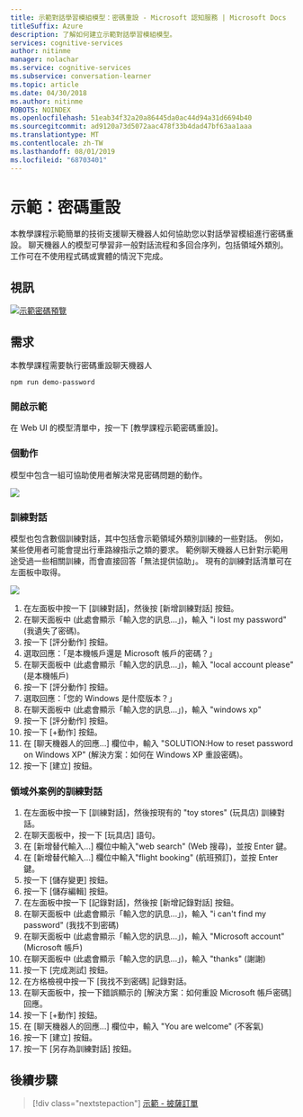 ```yaml
---
title: 示範對話學習模組模型：密碼重設 - Microsoft 認知服務 | Microsoft Docs
titleSuffix: Azure
description: 了解如何建立示範對話學習模組模型。
services: cognitive-services
author: nitinme
manager: nolachar
ms.service: cognitive-services
ms.subservice: conversation-learner
ms.topic: article
ms.date: 04/30/2018
ms.author: nitinme
ROBOTS: NOINDEX
ms.openlocfilehash: 51eab34f32a20a86445da0ac44d94a31d6694b40
ms.sourcegitcommit: ad9120a73d5072aac478f33b4dad47bf63aa1aaa
ms.translationtype: MT
ms.contentlocale: zh-TW
ms.lasthandoff: 08/01/2019
ms.locfileid: "68703401"
---
```

# <a name="demo-password-reset"></a>示範：密碼重設
本教學課程示範簡單的技術支援聊天機器人如何協助您以對話學習模組進行密碼重設。 聊天機器人的模型可學習非一般對話流程和多回合序列，包括領域外類別。 工作可在不使用程式碼或實體的情況下完成。

## <a name="video"></a>視訊

[![示範密碼預覽](https://aka.ms/cl_Tutorial_v3_DemoPassword_Preview)](https://aka.ms/cl_Tutorial_v3_DemoPassword)

## <a name="requirements"></a>需求
本教學課程需要執行密碼重設聊天機器人

    npm run demo-password

### <a name="open-the-demo"></a>開啟示範

在 Web UI 的模型清單中，按一下 [教學課程示範密碼重設]。 

### <a name="actions"></a>個動作

模型中包含一組可協助使用者解決常見密碼問題的動作。

![](../media/tutorial_pw_reset_actions.PNG)

### <a name="training-dialogs"></a>訓練對話

模型也包含數個訓練對話，其中包括會示範領域外類別訓練的一些對話。 例如，某些使用者可能會提出行車路線指示之類的要求。 範例聊天機器人已針對示範用途受過一些相關訓練，而會直接回答「無法提供協助」。 現有的訓練對話清單可在左面板中取得。

![](../media/tutorial_pw_reset_entities.PNG)

1. 在左面板中按一下 [訓練對話]，然後按 [新增訓練對話] 按鈕。
2. 在聊天面板中 (此處會顯示「輸入您的訊息...」)，輸入 "i lost my password" (我遺失了密碼)。
3. 按一下 [評分動作] 按鈕。
4. 選取回應：「是本機帳戶還是 Microsoft 帳戶的密碼？」
5. 在聊天面板中 (此處會顯示「輸入您的訊息...」)，輸入 "local account please" (是本機帳戶)
6. 按一下 [評分動作] 按鈕。
7. 選取回應：「您的 Windows 是什麼版本？」
8. 在聊天面板中 (此處會顯示「輸入您的訊息...」)，輸入 "windows xp"
9. 按一下 [評分動作] 按鈕。
10. 按一下 [+動作] 按鈕。
11. 在 [聊天機器人的回應...] 欄位中，輸入 "SOLUTION:How to reset password on Windows XP" (解決方案：如何在 Windows XP 重設密碼)。
12. 按一下 [建立] 按鈕。

### <a name="training-dialogs-for-out-of-domain-scenarios"></a>領域外案例的訓練對話

1. 在左面板中按一下 [訓練對話]，然後按現有的 "toy stores" (玩具店) 訓練對話。
2. 在聊天面板中，按一下 [玩具店] 語句。
3. 在 [新增替代輸入...] 欄位中輸入"web search" (Web 搜尋)，並按 Enter 鍵。
4. 在 [新增替代輸入...] 欄位中輸入"flight booking" (航班預訂)，並按 Enter 鍵。
5. 按一下 [儲存變更] 按鈕。
6. 按一下 [儲存編輯] 按鈕。
7. 在左面板中按一下 [記錄對話]，然後按 [新增記錄對話] 按鈕。
8. 在聊天面板中 (此處會顯示「輸入您的訊息...」)，輸入 "i can't find my password" (我找不到密碼)
9. 在聊天面板中 (此處會顯示「輸入您的訊息...」)，輸入 "Microsoft account" (Microsoft 帳戶)
10. 在聊天面板中 (此處會顯示「輸入您的訊息...」)，輸入 "thanks" (謝謝)
11. 按一下 [完成測試] 按鈕。
12. 在方格檢視中按一下 [我找不到密碼] 記錄對話。
13. 在聊天面板中，按一下錯誤顯示的 [解決方案：如何重設 Microsoft 帳戶密碼] 回應。
14. 按一下 [+動作] 按鈕。
15. 在 [聊天機器人的回應...] 欄位中，輸入 "You are welcome" (不客氣)
16. 按一下 [建立] 按鈕。
17. 按一下 [另存為訓練對話] 按鈕。

## <a name="next-steps"></a>後續步驟

> [!div class="nextstepaction"]
> [示範 - 披薩訂單](./demo-pizza-order.md)

